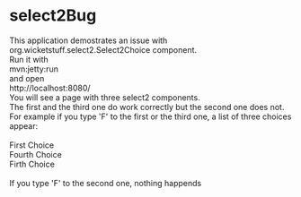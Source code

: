 # select2Bug
This application demostrates an issue with org.wicketstuff.select2.Select2Choice component.<br>
Run it with<br>
mvn:jetty:run<br>
and open<br>
http://localhost:8080/<br>
You will see a page with three select2 components.<br>
The first and the third one do work correctly but the second one does not.
<br>For example if you type 'F' to the first or the third one, a list of three choices appear:
<br>
<br>First Choice
<br>Fourth Choice
<br>Firth Choice
<br>
<br>
If you type 'F' to the second one, nothing happends
